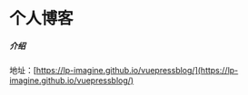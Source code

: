 # 个人博客
##### 介绍
 地址：[https://lp-imagine.github.io/vuepressblog/](https://lp-imagine.github.io/vuepressblog/)
